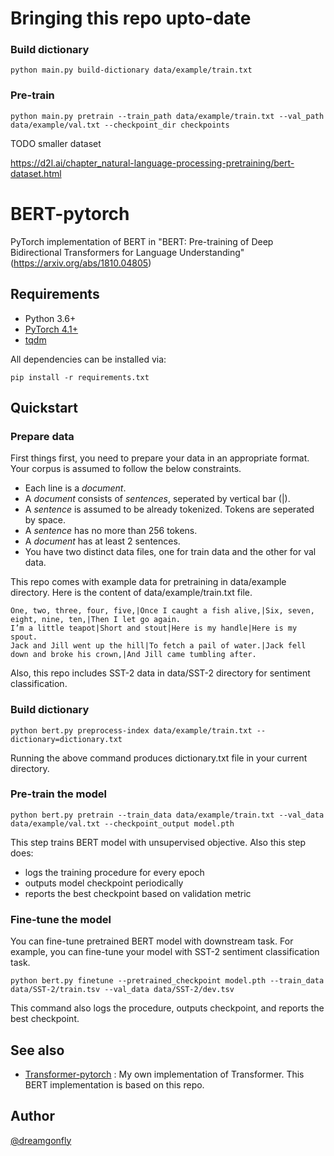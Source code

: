 # Bringing this repo upto-date

### Build dictionary

```
python main.py build-dictionary data/example/train.txt
```

### Pre-train
```
python main.py pretrain --train_path data/example/train.txt --val_path data/example/val.txt --checkpoint_dir checkpoints
```

TODO smaller dataset

https://d2l.ai/chapter_natural-language-processing-pretraining/bert-dataset.html

# BERT-pytorch
PyTorch implementation of BERT in "BERT: Pre-training of Deep Bidirectional Transformers for Language Understanding" (https://arxiv.org/abs/1810.04805)

## Requirements
- Python 3.6+
- [PyTorch 4.1+](http://pytorch.org/)
- [tqdm](https://github.com/tqdm/tqdm)

All dependencies can be installed via:

```
pip install -r requirements.txt
```

## Quickstart

### Prepare data
First things first, you need to prepare your data in an appropriate format. 
Your corpus is assumed to follow the below constraints.

- Each line is a *document*.
- A *document* consists of *sentences*, seperated by vertical bar (|).
- A *sentence* is assumed to be already tokenized. Tokens are seperated by space.
- A *sentence* has no more than 256 tokens.
- A *document* has at least 2 sentences. 
- You have two distinct data files, one for train data and the other for val data.

This repo comes with example data for pretraining in data/example directory.
Here is the content of data/example/train.txt file.

```
One, two, three, four, five,|Once I caught a fish alive,|Six, seven, eight, nine, ten,|Then I let go again.
I’m a little teapot|Short and stout|Here is my handle|Here is my spout.
Jack and Jill went up the hill|To fetch a pail of water.|Jack fell down and broke his crown,|And Jill came tumbling after.  
```

Also, this repo includes SST-2 data in data/SST-2 directory for sentiment classification.

### Build dictionary
```
python bert.py preprocess-index data/example/train.txt --dictionary=dictionary.txt
```
Running the above command produces dictionary.txt file in your current directory.

### Pre-train the model
```
python bert.py pretrain --train_data data/example/train.txt --val_data data/example/val.txt --checkpoint_output model.pth
```
This step trains BERT model with unsupervised objective. Also this step does:
- logs the training procedure for every epoch
- outputs model checkpoint periodically
- reports the best checkpoint based on validation metric

### Fine-tune the model
You can fine-tune pretrained BERT model with downstream task.
For example, you can fine-tune your model with SST-2 sentiment classification task. 
```
python bert.py finetune --pretrained_checkpoint model.pth --train_data data/SST-2/train.tsv --val_data data/SST-2/dev.tsv
```
This command also logs the procedure, outputs checkpoint, and reports the best checkpoint.

## See also
- [Transformer-pytorch](https://github.com/dreamgonfly/Transformer-pytorch) : My own implementation of Transformer. This BERT implementation is based on this repo.

## Author
[@dreamgonfly](https://github.com/dreamgonfly)
